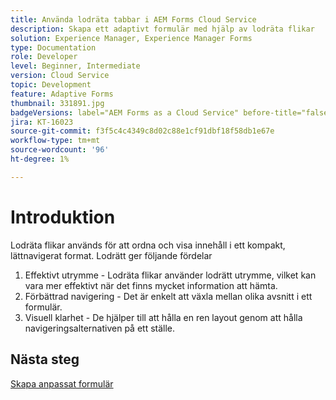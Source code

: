 ```yaml
---
title: Använda lodräta tabbar i AEM Forms Cloud Service
description: Skapa ett adaptivt formulär med hjälp av lodräta flikar
solution: Experience Manager, Experience Manager Forms
type: Documentation
role: Developer
level: Beginner, Intermediate
version: Cloud Service
topic: Development
feature: Adaptive Forms
thumbnail: 331891.jpg
badgeVersions: label="AEM Forms as a Cloud Service" before-title="false"
jira: KT-16023
source-git-commit: f3f5c4c4349c8d02c88e1cf91dbf18f58db1e67e
workflow-type: tm+mt
source-wordcount: '96'
ht-degree: 1%

---
```



# Introduktion

Lodräta flikar används för att ordna och visa innehåll i ett kompakt, lättnavigerat format. Lodrätt ger följande fördelar
1. Effektivt utrymme - Lodräta flikar använder lodrätt utrymme, vilket kan vara mer effektivt när det finns mycket information att hämta.
1. Förbättrad navigering - Det är enkelt att växla mellan olika avsnitt i ett formulär.
1. Visuell klarhet - De hjälper till att hålla en ren layout genom att hålla navigeringsalternativen på ett ställe.

## Nästa steg

[Skapa anpassat formulär](./create-af.md)